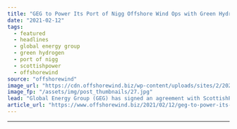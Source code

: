 ```yaml
---
title: "GEG to Power Its Port of Nigg Offshore Wind Ops with Green Hydrogen"
date: "2021-02-12"
tags: 
  - featured
  - headlines
  - global energy group
  - green hydrogen
  - port of nigg
  - scottishpower
  - offshorewind
source: "offshorewind"
image_url: "https://cdn.offshorewind.biz/wp-content/uploads/sites/2/2021/02/12125005/Global-Energy-Goup-Port-of-Nigg.jpg"
image_fp: "/assets/img/post_thumbnails/27.jpg"
lead: "Global Energy Group (GEG) has signed an agreement with ScottishPower&#8217;s newly established Green Hydrogen"
article_url: "https://www.offshorewind.biz/2021/02/12/geg-to-power-its-port-of-nigg-offshore-wind-ops-with-green-hydrogen/"
---
```


---
